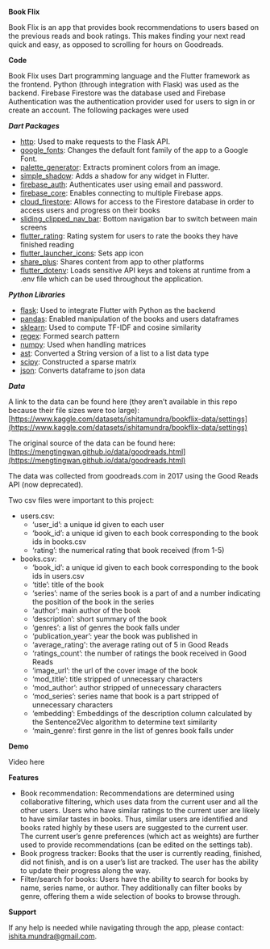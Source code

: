 ****Book Flix****

Book Flix is an app that provides book recommendations to users based on the previous reads and book ratings. This makes finding your next read quick and easy, as opposed to scrolling for hours on Goodreads.

****Code****

Book Flix uses Dart programming language and the Flutter framework as the frontend. Python (through integration with Flask)  was used as the backend. Firebase Firestore was the database used and Firebase Authentication was the authentication provider used for users to sign in or create an account. The following packages were used

***Dart Packages***



* [http](https://pub.dev/packages/http): Used to make requests to the Flask API.
* [google_fonts](https://pub.dev/packages/google_fonts): Changes the default font family of the app to a Google Font.
* [palette_generator](https://pub.dev/packages/palette_generator): Extracts prominent colors from an image.
* [simple_shadow](https://pub.dev/packages/simple_shadow): Adds a shadow for any widget in Flutter.
* [firebase_auth](https://pub.dev/packages/firebase_auth): Authenticates user using email and password.
* [firebase_core](https://pub.dev/packages/firebase_core): Enables connecting to multiple Firebase apps.
* [cloud_firestore](https://pub.dev/packages/cloud_firestore): Allows for access to the Firestore database in order to access users and progress on their books
* [sliding_clipped_nav_bar](https://pub.dev/packages/sliding_clipped_nav_bar): Bottom navigation bar to switch between main screens
* [flutter_rating](https://pub.dev/packages/flutter_rating): Rating system for users to rate the books they have finished reading
* [flutter_launcher_icons](https://pub.dev/packages/flutter_launcher_icons): Sets app icon
* [share_plus](https://pub.dev/packages/share_plus): Shares content from app to other platforms
* [flutter_dotenv](https://pub.dev/packages/flutter_dotenv): Loads sensitive API keys and tokens at runtime from a .env file which can be used throughout the application.

***Python Libraries***



* [flask](https://flask.palletsprojects.com/en/stable/): Used to integrate Flutter with Python as the backend
* [pandas](https://pandas.pydata.org/): Enabled manipulation of the books and users dataframes
* [sklearn](https://scikit-learn.org/stable/): Used to compute TF-IDF and cosine similarity
* [regex](https://docs.python.org/3/library/re.html): Formed search pattern
* [numpy](https://numpy.org/): Used when handling matrices
* [ast](https://docs.python.org/3/library/ast.html): Converted a String version of a list to a list data type
* [scipy](https://scipy.org/): Constructed a sparse matrix
* [json](https://docs.python.org/3/library/json.html): Converts dataframe to json data

***Data***

A link to the data can be found here (they aren’t available in this repo because their file sizes were too large):  [https://www.kaggle.com/datasets/ishitamundra/bookflix-data/settings](https://www.kaggle.com/datasets/ishitamundra/bookflix-data/settings) 

The original source of the data can be found here: [https://mengtingwan.github.io/data/goodreads.html](https://mengtingwan.github.io/data/goodreads.html) 

The data was collected from goodreads.com in 2017 using the Good Reads API (now deprecated).

Two csv files were important to this project:



* users.csv: 
    * ‘user_id’: a unique id given to each user
    * ‘book_id’: a unique id given to each book corresponding to the book ids in books.csv
    * ‘rating’: the numerical rating that book received (from 1-5)
* books.csv:
    * ‘book_id’: a unique id given to each book corresponding to the book ids in users.csv
    * ‘title’: title of the book
    * ‘series’: name of the series book is a part of and a number indicating the position of the book in the series
    * ‘author’: main author of the book
    * ‘description’: short summary of the book
    * ‘genres’: a list of genres the book falls under
    * ‘publication_year’: year the book was published in
    * ‘average_rating': the average rating out of 5 in Good Reads
    * ‘ratings_count’: the number of ratings the book received in Good Reads
    * ‘image_url’: the url of the cover image of the book
    * ‘mod_title’: title stripped of unnecessary characters
    * ‘mod_author’: author stripped of unnecessary characters
    * ‘mod_series’: series name that book is a part stripped of unnecessary characters
    * ‘embedding’: Embeddings of the description column calculated by the Sentence2Vec algorithm to determine text similarity
    * ‘main_genre’: first genre in the list of genres book falls under

****Demo****

Video here

****Features****



* Book recommendation: Recommendations are determined using collaborative filtering, which uses data from the current user and all the other users. Users who have similar ratings to the current user are likely to have similar tastes in books. Thus, similar users are identified and books rated highly by these users are suggested to the current user. The current user’s genre preferences (which act as weights) are further used to provide recommendations (can be edited on the settings tab).
* Book progress tracker: Books that the user is currently reading, finished, did not finish, and is on a user’s list are tracked. The user has the ability to update their progress along the way.
* Filter/search for books: Users have the ability to search for books by name, series name, or author. They additionally can filter books by genre, offering them a wide selection of books to browse through.

****Support****

If any help is needed while navigating through the app, please contact: [ishita.mundra@gmail.com](mailto:ishita.mundra@gmail.com). 
